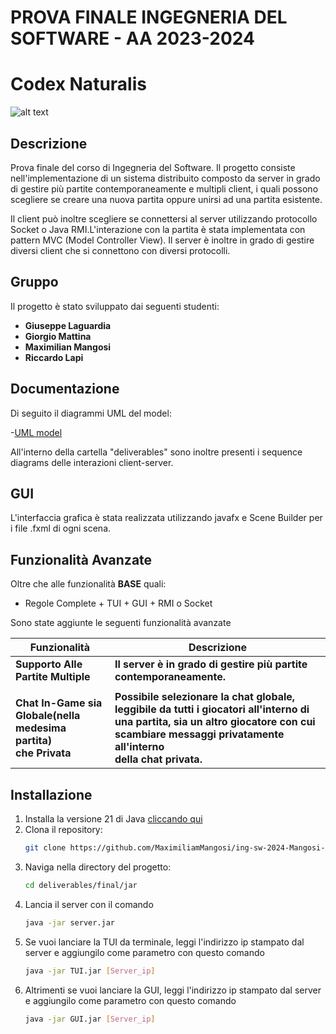 # PROVA FINALE INGEGNERIA DEL SOFTWARE - AA 2023-2024

# Codex Naturalis
![alt text](https://github.com/MaximiliamMangosi/ing-sw-2024-Mangosi-Laguardia-Lapi-Mattina/blob/main/CodexNaturalis/src/main/resources/Icon/codex_nat_icon.png)
## Descrizione
Prova finale del corso di Ingegneria del Software.
Il progetto consiste nell'implementazione di un sistema distribuito composto da server in grado di gestire più partite 
contemporaneamente e multipli client, i quali possono scegliere se creare una nuova partita
oppure unirsi ad una partita esistente.

Il client può inoltre scegliere se connettersi al server utilizzando protocollo Socket o Java RMI.L'interazione con la partita è stata implementata con pattern MVC (Model Controller View).
Il server è inoltre in grado di gestire diversi client che si connettono con diversi protocolli. 

## Gruppo
Il progetto è stato sviluppato dai seguenti studenti:

- **Giuseppe Laguardia**
- **Giorgio Mattina**
- **Maximilian Mangosi**
- **Riccardo Lapi**


## Documentazione
Di seguito il diagrammi UML del model: 

-[UML model](https://github.com/MaximiliamMangosi/ing-sw-2024-Mangosi-Laguardia-Lapi-Mattina/blob/main/deliverables/model%20UML.jpg)

All'interno della cartella "deliverables" sono inoltre presenti i sequence diagrams delle interazioni client-server.

## GUI
L'interfaccia grafica è stata realizzata utilizzando javafx e Scene Builder per i file .fxml di ogni scena.

## Funzionalità Avanzate
Oltre che alle funzionalità **BASE** quali:
- Regole Complete + TUI + GUI + RMI o Socket

Sono state aggiunte le seguenti funzionalità avanzate

| Funzionalità                                                         | Descrizione                                                                                                                                                                                              |
|----------------------------------------------------------------------|----------------------------------------------------------------------------------------------------------------------------------------------------------------------------------------------------------|
| **Supporto Alle Partite Multiple**                                   |**Il server è in grado di gestire più partite contemporaneamente.**
                                                                                                                                                                                                          |
| **Chat In-Game sia Globale(nella medesima partita)<br/>che Privata** | **Possibile selezionare la chat globale, leggibile da tutti i giocatori all'interno di una partita, sia un altro giocatore con cui scambiare messaggi privatamente all'interno<br/>della chat privata.** |

## Installazione
1. Installa la versione 21 di Java [cliccando qui](https://www.java.com/en/download/help/download_options.html)
2. Clona il repository:
    ```bash
    git clone https://github.com/MaximiliamMangosi/ing-sw-2024-Mangosi-Laguardia-Lapi-Mattina/tree/main
    ```
3. Naviga nella directory del progetto:
    ```bash
    cd deliverables/final/jar
    ```
4. Lancia il server con il comando 
   ```bash
   java -jar server.jar
    ```
5. Se vuoi lanciare la TUI da terminale, leggi l'indirizzo ip stampato dal server e aggiungilo come parametro con questo comando
   ```bash
   java -jar TUI.jar [Server_ip]
   ```
6. Altrimenti se vuoi lanciare la GUI, leggi l'indirizzo ip stampato dal server e aggiungilo come parametro con questo comando
   ```bash
   java -jar GUI.jar [Server_ip]
   ```
